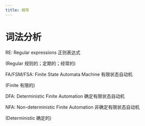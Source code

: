 ```yaml
---
title: 缩写
---
```

# 词法分析

RE: Regular expressions 正则表达式

(Regular 规则的；定期的；经常的)

FA/FSM/FSA: Finite State Automata Machine 有限状态自动机

(Finite 有限的)

DFA: Deterministic Finite Automation 确定有限状态自动机

NFA: Non-deterministic Finite Automation 非确定有限状态自动机

(Deterministic 确定的)
